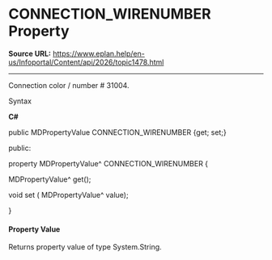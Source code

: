 # CONNECTION_WIRENUMBER Property

**Source URL:** https://www.eplan.help/en-us/Infoportal/Content/api/2026/topic1478.html

---

Connection color / number # 31004.

Syntax

**C#**



public MDPropertyValue CONNECTION_WIRENUMBER {get; set;}

public:

property MDPropertyValue^ CONNECTION_WIRENUMBER {

   MDPropertyValue^ get();

   void set (    MDPropertyValue^ value);

}


#### Property Value

Returns property value of type System.String.
